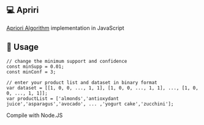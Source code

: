 ## 💻 Apriri

[Apriori Algorithm](http://en.wikipedia.org/wiki/Apriori_algorithm) implementation in JavaScript

## 🔧 Usage
    // change the minimum support and confidence
    const minSupp = 0.01;
    const minConf = 3;
    
    // enter your product list and dataset in binary format
    var dataset = [[1, 0, 0, ..., 1, 1], [1, 0, 0, ..., 1, 1], ..., [1, 0, 0, ..., 1, 1]];
    var productList = ['almonds','antioxydant juice','asparagus','avocado', ... ,'yogurt cake','zucchini'];
    
Compile with Node.JS
